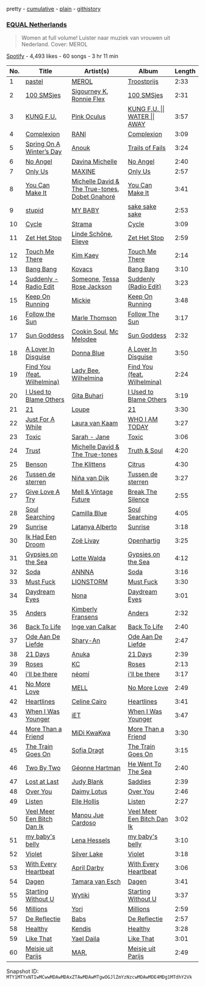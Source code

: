 pretty - [cumulative](/playlists/cumulative/37i9dQZF1DXaXn0hGbmLLg.md) - [plain](/playlists/plain/37i9dQZF1DXaXn0hGbmLLg) - [githistory](https://github.githistory.xyz/mackorone/spotify-playlist-archive/blob/main/playlists/plain/37i9dQZF1DXaXn0hGbmLLg)

### [EQUAL Netherlands](https://open.spotify.com/playlist/37i9dQZF1DXaXn0hGbmLLg)

> Women at full volume! Luister naar muziek van vrouwen uit Nederland\. Cover: MEROL

[Spotify](https://open.spotify.com/user/spotify) - 4,493 likes - 60 songs - 3 hr 11 min

| No. | Title | Artist(s) | Album | Length |
|---|---|---|---|---|
| 1 | [pastel](https://open.spotify.com/track/56s8JFwrhgj32R8YczxcBW) | [MEROL](https://open.spotify.com/artist/7J41Q5hdwuBgyVo7zGhPhO) | [Troostprijs](https://open.spotify.com/album/67TUHvg9bK7tNGxSYycWSY) | 2:33 |
| 2 | [100 SMSjes](https://open.spotify.com/track/4MA4LxSsJRbj4axg1uTi2n) | [Sigourney K](https://open.spotify.com/artist/0JgazfmeUqlV0HSXvs7kvj), [Ronnie Flex](https://open.spotify.com/artist/5eir5zFJpES4j7gsymbVyl) | [100 SMSjes](https://open.spotify.com/album/1HmekW64bQZwKdjXqxhSmG) | 2:31 |
| 3 | [KUNG F.U.](https://open.spotify.com/track/70Ef2lCn5SMykjhWlyhyUy) | [Pink Oculus](https://open.spotify.com/artist/0Fgve0HNaQEPK4xupHohzg) | [KUNG F.U\. \|\| WATER \|\| AWAY](https://open.spotify.com/album/1oJOfKe9g7wVwWxXeVtWUR) | 3:57 |
| 4 | [Complexion](https://open.spotify.com/track/2nQtfIkK3eE4SQiaUfAgd5) | [RANI](https://open.spotify.com/artist/3SYnDj7btg9gFY7ps8m5d5) | [Complexion](https://open.spotify.com/album/6mLbfA9FOK4gnbcdXD0Mr6) | 3:09 |
| 5 | [Spring On A Winter’s Day](https://open.spotify.com/track/4qbRbV0RyEk38BZaDxKmq5) | [Anouk](https://open.spotify.com/artist/6ltVunYjAAD70YtVO6rxvX) | [Trails of Fails](https://open.spotify.com/album/2YAAesGub5PKdugYJhkG4v) | 3:24 |
| 6 | [No Angel](https://open.spotify.com/track/5dxCzwtbGNzS5Va2FfFmuj) | [Davina Michelle](https://open.spotify.com/artist/6OG9fZ1LKXyL0hShRmmnq1) | [No Angel](https://open.spotify.com/album/1E39W0dv21bTb6sJDXODZs) | 2:40 |
| 7 | [Only Us](https://open.spotify.com/track/5icnTNN4PD8Gv9kVx6fsla) | [MAXINE](https://open.spotify.com/artist/5dtGl462189xrrzzNRGRnz) | [Only Us](https://open.spotify.com/album/6DCjuDrJPRvcZnUl4sZ8Qb) | 2:57 |
| 8 | [You Can Make It](https://open.spotify.com/track/04fsxHTjiYVX0B7Ybk1N2e) | [Michelle David & The True\-tones](https://open.spotify.com/artist/7on1NP7h7wh2Onwvkff1pj), [Dobet Gnahoré](https://open.spotify.com/artist/0eHY5jLP9TgzxYhT19Sqyq) | [You Can Make It](https://open.spotify.com/album/0BfA48bRpjxdeqpTAH1x9l) | 3:41 |
| 9 | [stupid](https://open.spotify.com/track/3kUNP0g8HQDLRjnP6C95WL) | [MY BABY](https://open.spotify.com/artist/0c103ZyWDycpfVxR0lNrjm) | [sake sake sake](https://open.spotify.com/album/1wtryjzBZKTjSQ4nrtn2a8) | 2:53 |
| 10 | [Cycle](https://open.spotify.com/track/56Uah45lBpN5CcUtksDv8o) | [Strama](https://open.spotify.com/artist/09PM8Vw3f7uJySKt1KZLk0) | [Cycle](https://open.spotify.com/album/35bEP7iJX3JJhRdG5jWuvT) | 3:09 |
| 11 | [Zet Het Stop](https://open.spotify.com/track/4Hb87nPnaiBGSDuakYdAbu) | [Linde Schöne](https://open.spotify.com/artist/0XnberZ5D2ZUrwBm4RfFi4), [Elieve](https://open.spotify.com/artist/1baKapVwDaPTbQvH9kCUkf) | [Zet Het Stop](https://open.spotify.com/album/4UvCdyEofgpVi8cUqWKD0M) | 2:59 |
| 12 | [Touch Me There](https://open.spotify.com/track/1OLsfGCNLJp27TWft3GM9l) | [Kim Kaey](https://open.spotify.com/artist/29c2vtSHCC1QvGh29zEfpy) | [Touch Me There](https://open.spotify.com/album/7qYYvSv8yqaiVZ4qt3bKZn) | 2:14 |
| 13 | [Bang Bang](https://open.spotify.com/track/1g0rWC00R9xdHDthoOmUq6) | [Kovacs](https://open.spotify.com/artist/62peb1sKdVJQD00xYvMCKF) | [Bang Bang](https://open.spotify.com/album/6eXPaA3nVXUHTmBN7jXUNH) | 3:10 |
| 14 | [Suddenly \- Radio Edit](https://open.spotify.com/track/7nPhsWGABiSDi1rZtzOQyf) | [Someone](https://open.spotify.com/artist/28pJPOOQTi0RQiZbkmLvfE), [Tessa Rose Jackson](https://open.spotify.com/artist/1GkgfQAfu2FBxcmwKAOOiJ) | [Suddenly \(Radio Edit\)](https://open.spotify.com/album/3kCfQ0tK2K4Z3mfPkL1Fmu) | 3:23 |
| 15 | [Keep On Running](https://open.spotify.com/track/3qfQhwMvuxveFMwA1soCsg) | [Mickie](https://open.spotify.com/artist/1fhrWRji66FUx7jES5tMJX) | [Keep On Running](https://open.spotify.com/album/3ZXcYb0aNV4ZYdRe8ZbqXH) | 3:48 |
| 16 | [Follow the Sun](https://open.spotify.com/track/5qbxdRAzVZpOE4Nzl1Rc3Z) | [Marle Thomson](https://open.spotify.com/artist/0QQXt83k6HdOLRfGmiAZwY) | [Follow The Sun](https://open.spotify.com/album/5IYTQUGdBAkp9r0EmuEk7U) | 3:17 |
| 17 | [Sun Goddess](https://open.spotify.com/track/1WKU8knQzXvFw4LZEcZvs3) | [Cookin Soul](https://open.spotify.com/artist/06s35sbFfZJUEwFjAaZfiW), [Mc Melodee](https://open.spotify.com/artist/0JlylEmvQDSl60PLkYe9r8) | [Sun Goddess](https://open.spotify.com/album/1pSGxoyRxrml3sWmNeFrwd) | 2:32 |
| 18 | [A Lover In Disguise](https://open.spotify.com/track/61cxneaZaQ7f7zkJQgOjuu) | [Donna Blue](https://open.spotify.com/artist/2p3WhDRwfMseVi8f04ODpd) | [A Lover In Disguise](https://open.spotify.com/album/1LQbnszeXr3Qoe8XQ5z5Qn) | 3:50 |
| 19 | [Find You \(feat\. Wilhelmina\)](https://open.spotify.com/track/50HnUVr7bXyCKsvxQ3kGwh) | [Lady Bee](https://open.spotify.com/artist/5WuoHUDzojO8oto22ahnwN), [Wilhelmina](https://open.spotify.com/artist/2ZCcqreFw4auSkxe2wsnbG) | [Find You \(feat\. Wilhelmina\)](https://open.spotify.com/album/5Dqdh8IbtUrJdD0gANEzII) | 2:24 |
| 20 | [I Used to Blame Others](https://open.spotify.com/track/1kA6PCZmtjHXvkXJV7YRZI) | [Gita Buhari](https://open.spotify.com/artist/24BUyCLuFoyt6qsfespK0D) | [I Used to Blame Others](https://open.spotify.com/album/40Vw94C1sS4kMsgY8Yp9h4) | 3:19 |
| 21 | [21](https://open.spotify.com/track/4eRlD63txRxJOUoaM1lXQh) | [Loupe](https://open.spotify.com/artist/23n2oObsIrvqtcOVwhyT3o) | [21](https://open.spotify.com/album/2EYOKuKsRopkwRO9arECGM) | 3:30 |
| 22 | [Just For A While](https://open.spotify.com/track/5RxFLWCC2HarEH4UTy3aKy) | [Laura van Kaam](https://open.spotify.com/artist/4ywz66EHjNFUszU6lXLsXe) | [WHO I AM TODAY](https://open.spotify.com/album/1Z8jQbiG620Ba4i7uo9IYV) | 3:27 |
| 23 | [Toxic](https://open.spotify.com/track/0fpi7VmlgE1AiwiwzHHNuk) | [Sarah \- Jane](https://open.spotify.com/artist/6lzX2w1Ibni9xPkGAutV7p) | [Toxic](https://open.spotify.com/album/2hypjYr5RaBtkkaSaY1sM9) | 3:06 |
| 24 | [Trust](https://open.spotify.com/track/1SSdSN70LK45vWndX3twa9) | [Michelle David & The True\-tones](https://open.spotify.com/artist/7on1NP7h7wh2Onwvkff1pj) | [Truth & Soul](https://open.spotify.com/album/0d1vlMDPL6j1ebfb4x0sTt) | 4:20 |
| 25 | [Benson](https://open.spotify.com/track/1Qmhh3SnoS21aeDRFlBRe0) | [The Klittens](https://open.spotify.com/artist/1x52exMIN31XbiEfsG2kM2) | [Citrus](https://open.spotify.com/album/0zBUVhNf84w8ei3dw1K8LQ) | 4:30 |
| 26 | [Tussen de sterren](https://open.spotify.com/track/357GorXJPLuWlWqfK7vD2a) | [Niña van Dijk](https://open.spotify.com/artist/4sA9HmXKJpH7VXUIBifpQN) | [Tussen de sterren](https://open.spotify.com/album/3MzZuriKV5TBhOLJPNRagX) | 3:27 |
| 27 | [Give Love A Try](https://open.spotify.com/track/1anovmHXv8sSwoRi28M4ab) | [Mell & Vintage Future](https://open.spotify.com/artist/0gP5wSp6he2gUcPa5gunV8) | [Break The Silence](https://open.spotify.com/album/69j2M8vVbP5fPi645eQWvz) | 2:55 |
| 28 | [Soul Searching](https://open.spotify.com/track/1NVCPlqSfg9putfXkNvFwm) | [Camilla Blue](https://open.spotify.com/artist/1MoH3nfYgSna5lBNYExxyD) | [Soul Searching](https://open.spotify.com/album/7zuandFEymKICcZrECtVCI) | 4:05 |
| 29 | [Sunrise](https://open.spotify.com/track/76VbFUE4gxXiaMd1uWwJCv) | [Latanya Alberto](https://open.spotify.com/artist/2gOETMfjAos2JU0cxHp357) | [Sunrise](https://open.spotify.com/album/1zKmFpEW0oj8qy5mvnUyBb) | 3:18 |
| 30 | [Ik Had Een Droom](https://open.spotify.com/track/7AqTOJNbtb5nVbaHRL9Mie) | [Zoë Livay](https://open.spotify.com/artist/2avtvk1ZeiEf3wZ8dE8JfE) | [Openhartig](https://open.spotify.com/album/4tc8DiXo52pr48uQoZ7UMC) | 3:25 |
| 31 | [Gypsies on the Sea](https://open.spotify.com/track/5oRaFxYnldsAAIFDowHWer) | [Lotte Walda](https://open.spotify.com/artist/0IkirifajdauvWWt6wZkC6) | [Gypsies on the Sea](https://open.spotify.com/album/5r2XlDXbfEtg6SF16zCv2h) | 4:12 |
| 32 | [Soda](https://open.spotify.com/track/1XRWAy7UOsn72Kg1zE49lk) | [ANNNA](https://open.spotify.com/artist/6paIiBu0X4cvePrfNpD2QY) | [Soda](https://open.spotify.com/album/0UxQ3SqE6ejPXMFjrsOUom) | 3:16 |
| 33 | [Must Fuck](https://open.spotify.com/track/5Ea2egPoIsM0rjeF1ateyK) | [LIONSTORM](https://open.spotify.com/artist/2R674rphXQgJ2v2TXHydvV) | [Must Fuck](https://open.spotify.com/album/2hKKo0k7qo2GxnHx8dkMmh) | 3:30 |
| 34 | [Daydream Eyes](https://open.spotify.com/track/22OigzHMTqX9lXDn9Qy78x) | [Nona](https://open.spotify.com/artist/5aGfasfrnULFuSZ3ElXkHb) | [Daydream Eyes](https://open.spotify.com/album/4VYBSUY9SgEOqYCoqJh6HJ) | 3:01 |
| 35 | [Anders](https://open.spotify.com/track/3wUTL3A4giujXibcA5Rwnl) | [Kimberly Fransens](https://open.spotify.com/artist/4YvTZPiLAVdVA5VkCwyBWk) | [Anders](https://open.spotify.com/album/7h7a1scOqywE6CmVKSecQg) | 2:32 |
| 36 | [Back To Life](https://open.spotify.com/track/14CYzCPgjdAOEJqz0lYL0x) | [Inge van Calkar](https://open.spotify.com/artist/58a6e3KpWCZoIkPvbBv5RP) | [Back To Life](https://open.spotify.com/album/7kUjkZOs5s4Pq5VfxlnHAW) | 2:40 |
| 37 | [Ode Aan De Liefde](https://open.spotify.com/track/1yZv19bxVwkjDPyCDeSZVq) | [Shary\-An](https://open.spotify.com/artist/4YJo8C4fQjZXRewIuH6rnc) | [Ode Aan De Liefde](https://open.spotify.com/album/3qmRsRCgOl5SN3aIMFrn2p) | 2:47 |
| 38 | [21 Days](https://open.spotify.com/track/2tNdQSjqMzdDnUbvhjjnrK) | [Anuka](https://open.spotify.com/artist/4tp1pUIwgLWIIIIOo1yPYp) | [21 Days](https://open.spotify.com/album/46GpnPx6tFwdC5mCVCrP0M) | 2:39 |
| 39 | [Roses](https://open.spotify.com/track/5I58nWtpB16PEuRWhcLeB3) | [KC](https://open.spotify.com/artist/3STIe3ZmArSpfSUD6lZuCv) | [Roses](https://open.spotify.com/album/2IPulFyMneDwnO6yvjLNbk) | 2:13 |
| 40 | [i'll be there](https://open.spotify.com/track/0tdXJ2JYencFfW1QjZ0drx) | [néomí](https://open.spotify.com/artist/7bfwKXhmR1JF1PiBzaxY2b) | [i'll be there](https://open.spotify.com/album/13SZlBbp3KydSTvZ3cahvr) | 3:17 |
| 41 | [No More Love](https://open.spotify.com/track/1u1Jp8vy6DTO8PbbopKCc0) | [MELL](https://open.spotify.com/artist/0oU4JPyGHFpmq8oNyfkrk7) | [No More Love](https://open.spotify.com/album/3ajk7pt77zFU9fLED54eHT) | 2:49 |
| 42 | [Heartlines](https://open.spotify.com/track/6cN8GoSnjzj4X95xDyyRYJ) | [Celine Cairo](https://open.spotify.com/artist/2icndAD2G5umAWdgrARONR) | [Heartlines](https://open.spotify.com/album/5NY52Xq7ytu462PAdwx1YI) | 3:41 |
| 43 | [When I Was Younger](https://open.spotify.com/track/2hyWbHGZ6j0rf77Edr1LoU) | [iET](https://open.spotify.com/artist/2GuATiljVZEklcnsXSB1sY) | [When I Was Younger](https://open.spotify.com/album/4jjvXxpc8xVRTF8ka4tzUz) | 3:47 |
| 44 | [More Than a Friend](https://open.spotify.com/track/4DQk4PpGDv5EjmF5YpTVvi) | [MiDi KwaKwa](https://open.spotify.com/artist/2JHku4gYXdo24MfdETrc3D) | [More Than a Friend](https://open.spotify.com/album/6sA5SnvGCOSkBjQLyq1Wza) | 3:30 |
| 45 | [The Train Goes On](https://open.spotify.com/track/4hUztRKSRauz77me4N3ITG) | [Sofia Dragt](https://open.spotify.com/artist/6SbjUvOLEYreFr16Gvn8kv) | [The Train Goes On](https://open.spotify.com/album/6TAdNxsM1wfuIv3ZhYluB2) | 3:15 |
| 46 | [Two By Two](https://open.spotify.com/track/43e1QhXItiHWcoHvENyJkI) | [Géonne Hartman](https://open.spotify.com/artist/4DxQTlVe6YC4kzlrPxXXon) | [He Went To The Sea](https://open.spotify.com/album/6sbHZO54hBTlyMhpqqkmom) | 2:40 |
| 47 | [Lost at Last](https://open.spotify.com/track/0eTFVx9jWhazZHeg4ehfvb) | [Judy Blank](https://open.spotify.com/artist/2Kqa4BYcpEq4KXX9fYmRpH) | [Saddies](https://open.spotify.com/album/5NCEMX3HctmQsLOyskl3SK) | 2:39 |
| 48 | [Over You](https://open.spotify.com/track/6csrGCedigKuUPO5s6yAOD) | [Daimy Lotus](https://open.spotify.com/artist/0st9WYbAji9jWuubd0HGDL) | [Over You](https://open.spotify.com/album/3PCh5avQpwZiINBueK1Dct) | 2:46 |
| 49 | [Listen](https://open.spotify.com/track/4fRz0XyT06pA8HpdgoF7Dc) | [Elle Hollis](https://open.spotify.com/artist/5ZCeCsLU92i1Uv75rarNNn) | [Listen](https://open.spotify.com/album/1LGIuZ6akZme64POuQ8nWV) | 2:27 |
| 50 | [Veel Meer Een Bitch Dan Ik](https://open.spotify.com/track/0n8UNOKNk6zeMuPbjuWzzn) | [Manou Jue Cardoso](https://open.spotify.com/artist/0SmWDBLIEmEfRrvyn03fEi) | [Veel Meer Een Bitch Dan Ik](https://open.spotify.com/album/3jTuvTREPs5vWlDbJotsiL) | 3:02 |
| 51 | [my baby's belly](https://open.spotify.com/track/6zFTQMPidNwsEfHtisDxdV) | [Lena Hessels](https://open.spotify.com/artist/6YBkOQlHylyrItGxWofF64) | [my baby's belly](https://open.spotify.com/album/7fWVhHurSSQyoyov9t1qck) | 3:10 |
| 52 | [Violet](https://open.spotify.com/track/1IfsFBQ5UsRcIt6netHlT7) | [Silver Lake](https://open.spotify.com/artist/43vS7K1kRXq4b4nQoscPVb) | [Violet](https://open.spotify.com/album/19ij2NHdSYwfKni3MdcoKr) | 3:18 |
| 53 | [With Every Heartbeat](https://open.spotify.com/track/0bk3bG8dxsWIX4rVdzcsJH) | [April Darby](https://open.spotify.com/artist/3hYoiohAx0QaaQ6bKfBmyq) | [With Every Heartbeat](https://open.spotify.com/album/3LOk9u6vGUeGSjl84RRVEh) | 3:06 |
| 54 | [Dagen](https://open.spotify.com/track/0zYc4My4Biwz4FPJoFmaCV) | [Tamara van Esch](https://open.spotify.com/artist/6I0aljI1BGURKG86BHka5C) | [Dagen](https://open.spotify.com/album/2ApgFeOLZYvEFqm346gFVI) | 3:41 |
| 55 | [Starting Without U](https://open.spotify.com/track/0NWOtYqH4lPhZsvmwyJInH) | [Wytiki](https://open.spotify.com/artist/0mzWYuMGJz6vrtg78cP7O4) | [Starting Without U](https://open.spotify.com/album/5eqQpLVBAXYap21eTdHQTK) | 3:37 |
| 56 | [Millions](https://open.spotify.com/track/3MYnsB1o2OggpF58d1fv7E) | [Yori](https://open.spotify.com/artist/0Bwzh9IY161vYCi4pAT02u) | [Millions](https://open.spotify.com/album/1Glm3psAlRKTe0BujEdGO7) | 2:59 |
| 57 | [De Reflectie](https://open.spotify.com/track/4zfn0C2okiqy2lecbgXKxj) | [Babs](https://open.spotify.com/artist/1zTF9Ith8PS6mUyvDA4i2M) | [De Reflectie](https://open.spotify.com/album/4AzEN3laaFnSIN7qgf3hh4) | 2:57 |
| 58 | [Healthy](https://open.spotify.com/track/6WfWBCeuZvWQcYjnpLiELf) | [Kendis](https://open.spotify.com/artist/1kt0Fgzz4cguWjSDODzXxT) | [Healthy](https://open.spotify.com/album/4KzEOASNnvPofJoymTGNRf) | 3:28 |
| 59 | [Like That](https://open.spotify.com/track/2POm4jGXrEQlzbJ7uc9t9a) | [Yael Daila](https://open.spotify.com/artist/4qKEr51BeenT8ZAcwnUsWT) | [Like That](https://open.spotify.com/album/4JZxBIzixWS4Xb3nOFRIbN) | 3:01 |
| 60 | [Meisje uit Parijs](https://open.spotify.com/track/2tFhX1rlmcPSZeCycwKY8w) | [MAR.](https://open.spotify.com/artist/4zWR0ScciMYrUo2UWCpSY4) | [Meisje uit Parijs](https://open.spotify.com/album/4PiuJ3C4iOo7udaaIgzjvy) | 2:49 |

Snapshot ID: `MTY1MTYxNTIwMCwwMDAwMDAxZTAwMDAwMTgwOGJlZmYzNzcwMDAwMDE4MDg1MTdhY2Vk`
